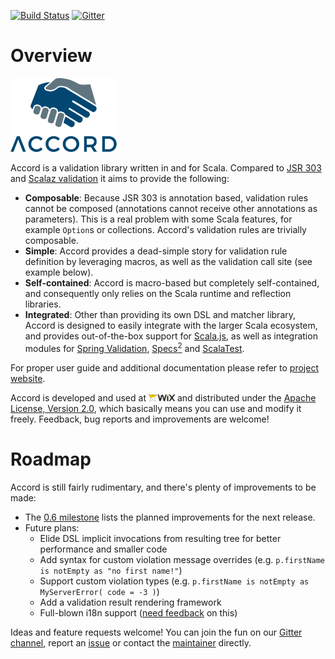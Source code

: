 
[![Build Status](https://travis-ci.org/wix/accord.png?branch=master)](https://travis-ci.org/wix/accord) [![Gitter](https://badges.gitter.im/Join%20Chat.svg)](https://gitter.im/wix/accord?utm_source=badge&utm_medium=badge&utm_campaign=pr-badge)


Overview
========

[![Accord](assets/accord-logo-light.png)](http://wix.github.io/accord)

Accord is a validation library written in and for Scala. Compared to [JSR 303](http://jcp.org/en/jsr/detail?id=303) and [Scalaz validation](https://github.com/scalaz/scalaz/blob/scalaz-seven/core/src/main/scala/scalaz/Validation.scala) it aims to provide the following:

* __Composable__: Because JSR 303 is annotation based, validation rules cannot be composed (annotations cannot receive other annotations as parameters). This is a real problem with some Scala features, for example `Option`s or collections. Accord's validation rules are trivially composable.
* __Simple__: Accord provides a dead-simple story for validation rule definition by leveraging macros, as well as the validation call site (see example below).
* __Self-contained__: Accord is macro-based but completely self-contained, and consequently only relies on the Scala runtime and reflection libraries.
* __Integrated__: Other than providing its own DSL and matcher library, Accord is designed to easily integrate with the larger Scala ecosystem, and provides out-of-the-box support for [Scala.js](http://www.scala-js.org), as well as integration modules for [Spring Validation](http://wix.github.io/accord/spring3.html), [Specs<sup>2</sup>](http://wix.github.io/accord/specs2.html) and [ScalaTest](http://wix.github.io/accord/scalatest.html).

For proper user guide and additional documentation please refer to [project website](http://wix.github.io/accord).

Accord is developed and used at <a href="http://www.wix.com"><img src="assets/wix_logo.png" width="42" height="11" alt="Wix.com"></img></a> and distributed under the [Apache License, Version 2.0](http://www.apache.org/licenses/LICENSE-2.0), which basically means you can use and modify it freely. Feedback, bug reports and improvements are welcome!


Roadmap
=======

Accord is still fairly rudimentary, and there's plenty of improvements to be made:

* The [0.6 milestone](https://github.com/wix/accord/milestones/0.6) lists the planned improvements for the next release.
* Future plans:
    * Elide DSL implicit invocations from resulting tree for better performance and smaller code
    * Add syntax for custom violation message overrides (e.g. `p.firstName is notEmpty as "no first name!"`)
    * Support custom violation types (e.g. `p.firstName is notEmpty as MyServerError( code = -3 )`)
    * Add a validation result rendering framework
    * Full-blown i18n support ([need feedback](https://github.com/wix/accord/issues/21) on this)

Ideas and feature requests welcome! You can join the fun on our [Gitter channel](https://gitter.im/wix/accord), report an [issue](https://github.com/wix/accord/issues/) or contact the [maintainer](https://github.com/holograph) directly. 

